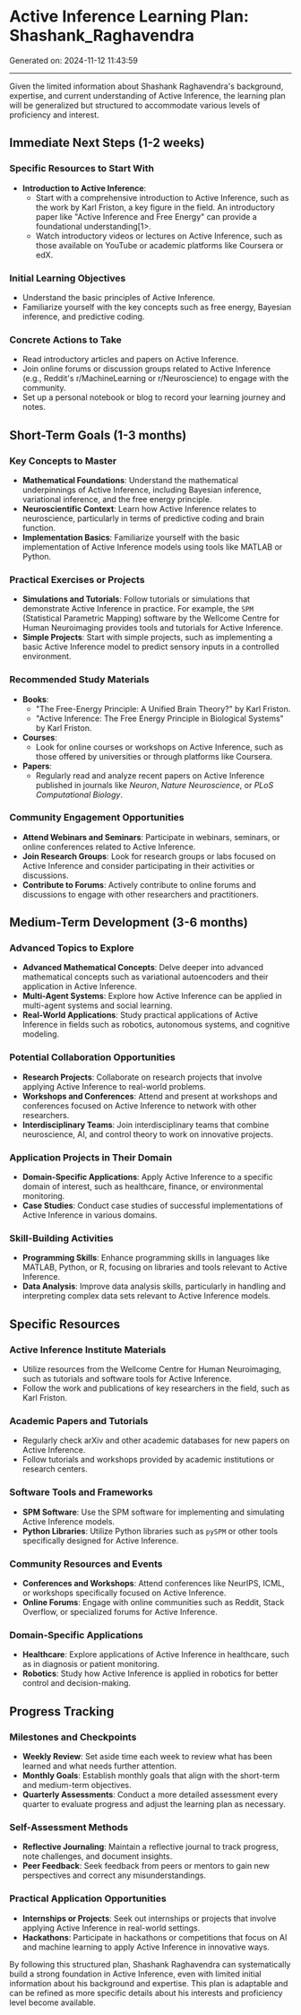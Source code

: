 # Active Inference Learning Plan: Shashank_Raghavendra

Generated on: 2024-11-12 11:43:59

---

Given the limited information about Shashank Raghavendra's background, expertise, and current understanding of Active Inference, the learning plan will be generalized but structured to accommodate various levels of proficiency and interest.

## Immediate Next Steps (1-2 weeks)

### Specific Resources to Start With
- **Introduction to Active Inference**:
  - Start with a comprehensive introduction to Active Inference, such as the work by Karl Friston, a key figure in the field. An introductory paper like "Active Inference and Free Energy" can provide a foundational understanding[1>.
  - Watch introductory videos or lectures on Active Inference, such as those available on YouTube or academic platforms like Coursera or edX.

### Initial Learning Objectives
- Understand the basic principles of Active Inference.
- Familiarize yourself with the key concepts such as free energy, Bayesian inference, and predictive coding.

### Concrete Actions to Take
- Read introductory articles and papers on Active Inference.
- Join online forums or discussion groups related to Active Inference (e.g., Reddit's r/MachineLearning or r/Neuroscience) to engage with the community.
- Set up a personal notebook or blog to record your learning journey and notes.

## Short-Term Goals (1-3 months)

### Key Concepts to Master
- **Mathematical Foundations**: Understand the mathematical underpinnings of Active Inference, including Bayesian inference, variational inference, and the free energy principle.
- **Neuroscientific Context**: Learn how Active Inference relates to neuroscience, particularly in terms of predictive coding and brain function.
- **Implementation Basics**: Familiarize yourself with the basic implementation of Active Inference models using tools like MATLAB or Python.

### Practical Exercises or Projects
- **Simulations and Tutorials**: Follow tutorials or simulations that demonstrate Active Inference in practice. For example, the `SPM` (Statistical Parametric Mapping) software by the Wellcome Centre for Human Neuroimaging provides tools and tutorials for Active Inference.
- **Simple Projects**: Start with simple projects, such as implementing a basic Active Inference model to predict sensory inputs in a controlled environment.

### Recommended Study Materials
- **Books**:
  - "The Free-Energy Principle: A Unified Brain Theory?" by Karl Friston.
  - "Active Inference: The Free Energy Principle in Biological Systems" by Karl Friston.
- **Courses**:
  - Look for online courses or workshops on Active Inference, such as those offered by universities or through platforms like Coursera.
- **Papers**:
  - Regularly read and analyze recent papers on Active Inference published in journals like *Neuron*, *Nature Neuroscience*, or *PLoS Computational Biology*.

### Community Engagement Opportunities
- **Attend Webinars and Seminars**: Participate in webinars, seminars, or online conferences related to Active Inference.
- **Join Research Groups**: Look for research groups or labs focused on Active Inference and consider participating in their activities or discussions.
- **Contribute to Forums**: Actively contribute to online forums and discussions to engage with other researchers and practitioners.

## Medium-Term Development (3-6 months)

### Advanced Topics to Explore
- **Advanced Mathematical Concepts**: Delve deeper into advanced mathematical concepts such as variational autoencoders and their application in Active Inference.
- **Multi-Agent Systems**: Explore how Active Inference can be applied in multi-agent systems and social learning.
- **Real-World Applications**: Study practical applications of Active Inference in fields such as robotics, autonomous systems, and cognitive modeling.

### Potential Collaboration Opportunities
- **Research Projects**: Collaborate on research projects that involve applying Active Inference to real-world problems.
- **Workshops and Conferences**: Attend and present at workshops and conferences focused on Active Inference to network with other researchers.
- **Interdisciplinary Teams**: Join interdisciplinary teams that combine neuroscience, AI, and control theory to work on innovative projects.

### Application Projects in Their Domain
- **Domain-Specific Applications**: Apply Active Inference to a specific domain of interest, such as healthcare, finance, or environmental monitoring.
- **Case Studies**: Conduct case studies of successful implementations of Active Inference in various domains.

### Skill-Building Activities
- **Programming Skills**: Enhance programming skills in languages like MATLAB, Python, or R, focusing on libraries and tools relevant to Active Inference.
- **Data Analysis**: Improve data analysis skills, particularly in handling and interpreting complex data sets relevant to Active Inference models.

## Specific Resources

### Active Inference Institute Materials
- Utilize resources from the Wellcome Centre for Human Neuroimaging, such as tutorials and software tools for Active Inference.
- Follow the work and publications of key researchers in the field, such as Karl Friston.

### Academic Papers and Tutorials
- Regularly check arXiv and other academic databases for new papers on Active Inference.
- Follow tutorials and workshops provided by academic institutions or research centers.

### Software Tools and Frameworks
- **SPM Software**: Use the SPM software for implementing and simulating Active Inference models.
- **Python Libraries**: Utilize Python libraries such as `pySPM` or other tools specifically designed for Active Inference.

### Community Resources and Events
- **Conferences and Workshops**: Attend conferences like NeurIPS, ICML, or workshops specifically focused on Active Inference.
- **Online Forums**: Engage with online communities such as Reddit, Stack Overflow, or specialized forums for Active Inference.

### Domain-Specific Applications
- **Healthcare**: Explore applications of Active Inference in healthcare, such as in diagnosis or patient monitoring.
- **Robotics**: Study how Active Inference is applied in robotics for better control and decision-making.

## Progress Tracking

### Milestones and Checkpoints
- **Weekly Review**: Set aside time each week to review what has been learned and what needs further attention.
- **Monthly Goals**: Establish monthly goals that align with the short-term and medium-term objectives.
- **Quarterly Assessments**: Conduct a more detailed assessment every quarter to evaluate progress and adjust the learning plan as necessary.

### Self-Assessment Methods
- **Reflective Journaling**: Maintain a reflective journal to track progress, note challenges, and document insights.
- **Peer Feedback**: Seek feedback from peers or mentors to gain new perspectives and correct any misunderstandings.

### Practical Application Opportunities
- **Internships or Projects**: Seek out internships or projects that involve applying Active Inference in real-world settings.
- **Hackathons**: Participate in hackathons or competitions that focus on AI and machine learning to apply Active Inference in innovative ways.

By following this structured plan, Shashank Raghavendra can systematically build a strong foundation in Active Inference, even with limited initial information about his background and expertise. This plan is adaptable and can be refined as more specific details about his interests and proficiency level become available.
